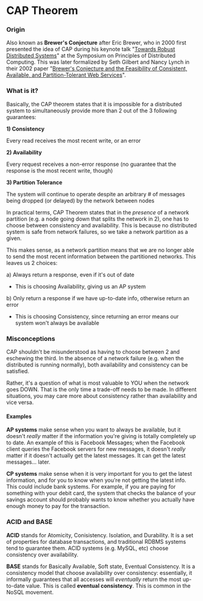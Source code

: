 # CAP Theorem


### Origin
Also known as **Brewer's Conjecture** after Eric Brewer, who in 2000 first presented the idea of CAP during his keynote talk "[Towards Robust Distributed Systems](https://people.eecs.berkeley.edu/~brewer/cs262b-2004/PODC-keynote.pdf)" at the Symposium on Principles of Distributed Computing. This was later formalized by Seth Gilbert and Nancy Lynch in their 2002 paper "[Brewer's Conjecture and the Feasibility of Consistent, Available, and Partition-Tolerant Web Services](http://www.glassbeam.com/sites/all/themes/glassbeam/images/blog/10.1.1.67.6951.pdf)".


### What is it?
Basically, the CAP theorem states that it is impossible for a distributed system to simultaneously provide more than 2 out of the 3 following guarantees:

**1) Consistency**

Every read receives the most recent write, or an error

**2) Availability**

Every request receives a non-error response (no guarantee that the response is the most recent write, though)

**3) Partition Tolerance**

The system will continue to operate despite an arbitrary # of messages being dropped (or delayed) by the network between nodes

In practical terms, CAP Theorem states that in the *presence* of a network partition (e.g. a node going down that splits the network in 2), one has to choose between consistency and availability. This is because no distributed system is safe from network failures, so we take a network partition as a given.

This makes sense, as a network partition means that we are no longer able to send the most recent information between the partitioned networks. This leaves us 2 choices:

a) Always return a response, even if it's out of date
- This is choosing Availability, giving us an AP system

b) Only return a response if we have up-to-date info, otherwise return an error
- This is choosing Consistency, since returning an error means our system won't always be available

### Misconceptions
CAP shouldn't be misunderstood as having to choose between 2 and eschewing the third. In the absence of a network failure (e.g. when the distributed is running normally), both availability and consistency can be satisfied.

Rather, it's a question of what is most valuable to YOU when the network goes DOWN. That is the only time a trade-off needs to be made. In different situations, you may care more about consistency rather than availability and vice versa.

#### Examples
**AP systems** make sense when you want to always be available, but it doesn't *really* matter if the information you're giving is totally completely up to date. An example of this is Facebook Messages; when the Facebook client queries the Facebook servers for new messages, it doesn't *really* matter if it doesn't actually get the latest messages. It can get the latest messages... later.

**CP systems** make sense when it is very important for you to get the latest information, and for you to know when you're not getting the latest info. This could include bank systems. For example, if you are paying for something with your debit card, the system that checks the balance of your savings account should probably wants to know whether you actually have enough money to pay for the transaction.

### ACID and BASE
**ACID** stands for Atomicity, Conisistency. Isolation, and Durability. It is a set of properties for database transactions, and traditional RDBMS systems tend to guarantee them. ACID systems (e.g. MySQL, etc) choose consistency over availability.

**BASE** stands for Basically Available, Soft state, Eventual Consistency. It is a consistency model that choose availability over consistency: essentially, it informally guarantees that all accesses will _eventually_ return the most up-to-date value. This is called **eventual consistency**. This is common in the NoSQL movement.
